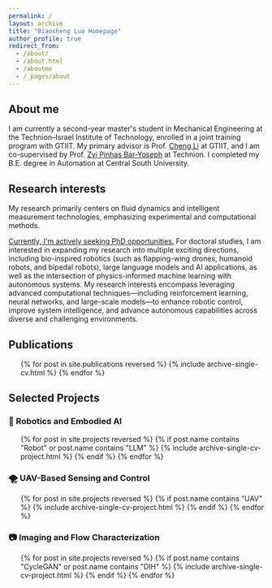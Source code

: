 ```yaml
---
permalink: /
layout: archive
title: "Biaosheng Luo Homepage"
author_profile: true
redirect_from: 
  - /about/
  - /about.html
  - /aboutme
  - /_pages/about
---
```


## About me
<!-- I am currently a second-year master student at GTIIT, supervised by Prof. [Cheng Li](https://sites.gtiit.edu.cn/cligroup/), with Prof. Zvi Pinhas Bar-Yoseph serving as my co-supervisor at Technion. I completed my B.E. degree in Automation at Central South University. -->

I am currently a second-year master's student in Mechanical Engineering at the Technion–Israel Institute of Technology, enrolled in a joint training program with GTIIT. My primary advisor is Prof. [Cheng Li](https://sites.gtiit.edu.cn/cligroup/) at GTIIT, and I am co-supervised by Prof. [Zvi Pinhas Bar-Yoseph](https://meeng.technion.ac.il/en/member/zvi-pinhas-bar-yoseph/) at Technion. I completed my B.E. degree in Automation at Central South University.

<!-- My research focuses on developing UAV-based platforms for simultaneous wind and particle measurements in the atmospheric boundary layer. -->

## Research interests
<!-- My research primarily centers on fluid dynamics and intelligent measurement technologies, emphasizing experimental and computational methods. 

Previously, I conducted research on particle segregation phenomena in fluidized beds, where I developed a non-intrusive characterization approach combining image segmentation techniques with deep learning (VGG19 classifier). This method effectively addresses challenges associated with invasive measurement techniques and has been published in Chemical Engineering Journal. Additionally, I contributed to designing and developing a UAV-based integrated measurement platform capable of simultaneous wind speed and particle data collection at altitudes up to 1000 meters, published in Experiments in Fluids and presented at the APS Conference in 2023.

Currently, my ongoing research includes:

1. Implementing a deep generative diffusion model aimed at correcting UAV-derived wind speed measurements, with preliminary outcomes leading to a patent application.
2. Employing Physics-Informed Neural Networks (PINN) for reconstructing wind fields from sparse UAV observations, validated through field experiments.

For doctoral studies, I plan to extend my research into robotics, focusing on bio-inspired robots such as flapping-wing drones and humanoid robots. My objective is to incorporate physics-informed reinforcement learning techniques to enhance robotic control, efficiency, and autonomy in complex environments. -->
My research primarily centers on fluid dynamics and intelligent measurement technologies, emphasizing experimental and computational methods.

<u>Currently, I'm actively seeking PhD opportunities.</u> For doctoral studies, I am interested in expanding my research into multiple exciting directions, including bio-inspired robotics (such as flapping-wing drones, humanoid robots, and bipedal robots), large language models and AI applications, as well as the intersection of physics-informed machine learning with autonomous systems. My research interests encompass leveraging advanced computational techniques—including reinforcement learning, neural networks, and large-scale models—to enhance robotic control, improve system intelligence, and advance autonomous capabilities across diverse and challenging environments. 

<!-- <u>I am currently seeking PhD positions</u> and welcome opportunities in any of the following areas, each of which could form the basis of my doctoral research:

- **Bio-inspired robotics** (e.g. flapping-wing drones, humanoid and bipedal robots)  
- **Large language models & AI applications**  
- **Physics-informed machine learning for autonomous systems**  

My goal is to leverage advanced computational methods—reinforcement learning, deep neural networks, and large-scale modeling—to push the frontiers of robotic control and autonomy. I would be delighted to collaborate with a professor working in any of these fields.   -->


## Publications
<ul>{% for post in site.publications reversed %}
{% include archive-single-cv.html %}
{% endfor %}</ul>

<!-- ## Projects 
<ul>{% for post in site.projects reversed %}
{% include archive-single-cv-project.html %}
{% endfor %}</ul>
 -->

## Selected Projects

### 🧠 Robotics and Embodied AI
<ul>{% for post in site.projects reversed %}
{% if post.name contains "Robot" or post.name contains "LLM" %}
{% include archive-single-cv-project.html %}
{% endif %}
{% endfor %}</ul>

### 🌪️ UAV-Based Sensing and Control
<ul>{% for post in site.projects reversed %}
{% if post.name contains "UAV" %}
{% include archive-single-cv-project.html %}
{% endif %}
{% endfor %}</ul>

### 📷 Imaging and Flow Characterization
<ul>{% for post in site.projects reversed %}
{% if post.name contains "CycleGAN" or post.name contains "DIH" %}
{% include archive-single-cv-project.html %}
{% endif %}
{% endfor %}</ul>